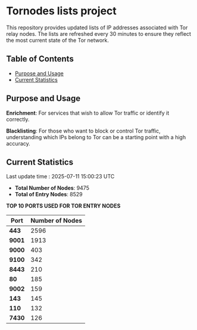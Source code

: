 # Tornodes lists project

This repository provides updated lists of IP addresses associated with Tor relay nodes. The lists are refreshed every 30 minutes to ensure they reflect the most current state of the Tor network.

## Table of Contents

- [Purpose and Usage](#purpose-and-usage)
- [Current Statistics](#current-statistics)


## Purpose and Usage

**Enrichment**: For services that wish to allow Tor traffic or identify it correctly.

**Blacklisting**: For those who want to block or control Tor traffic, understanding which IPs belong to Tor can be a starting point with a high accuracy.

## Current Statistics

Last update time : 2025-07-11 15:00:23 UTC

- **Total Number of Nodes**: 9475
- **Total of Entry Nodes**: 8529

**TOP 10 PORTS USED FOR TOR ENTRY NODES**

| **Port** | **Number of Nodes** |
|------|-----------------|
| **443**   | 2596  |
| **9001**   | 1913  |
| **9000**   | 403  |
| **9100**   | 342  |
| **8443**   | 210  |
| **80**   | 185  |
| **9002**   | 159  |
| **143**   | 145  |
| **110**   | 132  |
| **7430**   | 126  |

